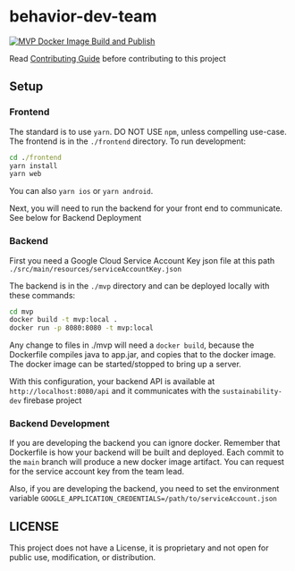 # behavior-dev-team

[![MVP Docker Image Build and Publish](https://github.com/Dreamline-AI/behavior-dev-team/actions/workflows/docker-build.yml/badge.svg?branch=main)](https://github.com/Dreamline-AI/behavior-dev-team/actions/workflows/docker-build.yml)

Read [Contributing Guide](CONTRIBUTING.md) before contributing to this project

## Setup

### Frontend

The standard is to use `yarn`. DO NOT USE `npm`, unless compelling use-case.
The frontend is in the `./frontend` directory. To run development:

```cmd
cd ./frontend
yarn install
yarn web
```

You can also ```yarn ios``` or ```yarn android```. 

Next, you will need to run the backend for your front end to communicate. See below for Backend Deployment

### Backend

First you need a Google Cloud Service Account Key json file at this path `./src/main/resources/serviceAccountKey.json`

The backend is in the `./mvp` directory and can be deployed locally with these commands:

```cmd
cd mvp
docker build -t mvp:local .
docker run -p 8080:8080 -t mvp:local
```

Any change to files in ./mvp will need a `docker build`, because the Dockerfile compiles java to app.jar, and copies that to the docker image. The docker image can be started/stopped to bring up a server.

With this configuration, your backend API is available at `http://localhost:8080/api` and it communicates with the `sustainability-dev` firebase project

### Backend Development

If you are developing the backend you can ignore docker. Remember that Dockerfile is how your backend will be built and deployed. Each commit to the `main` branch will produce a new docker image artifact. You can request for the service account key from the team lead.

Also, if you are developing the backend, you need to set the environment variable ```GOOGLE_APPLICATION_CREDENTIALS=/path/to/serviceAccount.json```

## LICENSE

This project does not have a License, it is proprietary and not open for public use, modification, or distribution.
